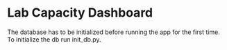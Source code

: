 # Lab Capacity Dashboard


The database has to be initialized before running the app for the first time. To initialize the db run init_db.py.